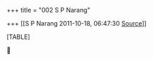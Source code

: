 +++
title = "002 S P Narang"

+++
[[S P Narang	2011-10-18, 06:47:30 [Source](https://groups.google.com/g/bvparishat/c/LLmgzWFxJHM)]]



[TABLE]



